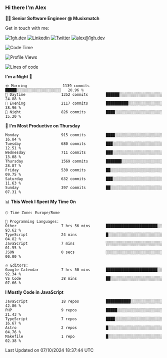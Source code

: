 ### Hi there I'm Alex

👨‍💻 __Senior Software Engineer @ Musixmatch__

Get in touch with me:

[![1gh.dev](https://img.shields.io/static/v1?label=1gh.dev&message=%20&color=red&logo=&style=flat-square&logoColor=white)](https://www.1gh.dev/)
[![Linkedin](https://img.shields.io/static/v1?label=Linkedin&message=%20&color=blue&logo=Linkedin&style=flat-square&logoColor=white)](https://linkedin.com/in/alexghirelli)
[![Twitter](https://img.shields.io/static/v1?label=Twitter&message=%20&color=blue&logo=Twitter&style=flat-square&logoColor=white)](https://twitter.com/alexGhirelli)
[![alex@1gh.dev](https://img.shields.io/static/v1?label=alex@1gh.dev&message=%20&color=red&logo=gmail&style=flat-square&logoColor=white)](mailto:alex@1gh.dev)

<!--START_SECTION:waka-->
![Code Time](http://img.shields.io/badge/Code%20Time-8%2C144%20hrs%204%20mins-blue)

![Profile Views](http://img.shields.io/badge/Profile%20Views-0-blue)

![Lines of code](https://img.shields.io/badge/From%20Hello%20World%20I%27ve%20Written-25.8%20million%20lines%20of%20code-blue)

**I'm a Night 🦉** 

```text
🌞 Morning                1139 commits        █████░░░░░░░░░░░░░░░░░░░░   20.96 % 
🌆 Daytime                1352 commits        ██████░░░░░░░░░░░░░░░░░░░   24.88 % 
🌃 Evening                2117 commits        ██████████░░░░░░░░░░░░░░░   38.96 % 
🌙 Night                  826 commits         ████░░░░░░░░░░░░░░░░░░░░░   15.20 % 
```
📅 **I'm Most Productive on Thursday** 

```text
Monday                   915 commits         ████░░░░░░░░░░░░░░░░░░░░░   16.84 % 
Tuesday                  680 commits         ███░░░░░░░░░░░░░░░░░░░░░░   12.51 % 
Wednesday                711 commits         ███░░░░░░░░░░░░░░░░░░░░░░   13.08 % 
Thursday                 1569 commits        ███████░░░░░░░░░░░░░░░░░░   28.87 % 
Friday                   530 commits         ██░░░░░░░░░░░░░░░░░░░░░░░   09.75 % 
Saturday                 632 commits         ███░░░░░░░░░░░░░░░░░░░░░░   11.63 % 
Sunday                   397 commits         ██░░░░░░░░░░░░░░░░░░░░░░░   07.31 % 
```


📊 **This Week I Spent My Time On** 

```text
🕑︎ Time Zone: Europe/Rome

💬 Programming Languages: 
Other                    7 hrs 56 mins       ███████████████████████░░   93.62 % 
TypeScript               24 mins             █░░░░░░░░░░░░░░░░░░░░░░░░   04.82 % 
JavaScript               7 mins              ░░░░░░░░░░░░░░░░░░░░░░░░░   01.55 % 
JSON                     0 secs              ░░░░░░░░░░░░░░░░░░░░░░░░░   00.00 % 

🔥 Editors: 
Google Calendar          7 hrs 50 mins       ███████████████████████░░   92.34 % 
VS Code                  38 mins             ██░░░░░░░░░░░░░░░░░░░░░░░   07.66 % 
```

**I Mostly Code in JavaScript** 

```text
JavaScript               18 repos            ███████████░░░░░░░░░░░░░░   42.86 % 
PHP                      9 repos             █████░░░░░░░░░░░░░░░░░░░░   21.43 % 
TypeScript               7 repos             ████░░░░░░░░░░░░░░░░░░░░░   16.67 % 
Astro                    2 repos             █░░░░░░░░░░░░░░░░░░░░░░░░   04.76 % 
Makefile                 1 repo              █░░░░░░░░░░░░░░░░░░░░░░░░   02.38 % 
```




 Last Updated on 07/10/2024 18:37:44 UTC
<!--END_SECTION:waka-->
